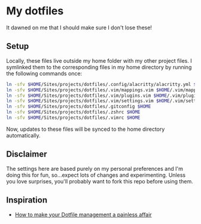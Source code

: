 # My dotfiles

It dawned on me that I should make sure I don't lose these!

## Setup

Locally, these files live outside my home folder with my other project files. I symlinked them to the corresponding files in my home directory by running the following commands once:

```sh
ln -sfv $HOME/Sites/projects/dotfiles/.config/alacritty/alacritty.yml $HOME/.config/alacritty/alacritty.yml
ln -sfv $HOME/Sites/projects/dotfiles/.vim/mappings.vim $HOME/.vim/mappings.vim
ln -sfv $HOME/Sites/projects/dotfiles/.vim/plugins.vim $HOME/.vim/plugins.vim
ln -sfv $HOME/Sites/projects/dotfiles/.vim/settings.vim $HOME/.vim/settings.vim
ln -sfv $HOME/Sites/projects/dotfiles/.gitconfig $HOME
ln -sfv $HOME/Sites/projects/dotfiles/.zshrc $HOME
ln -sfv $HOME/Sites/projects/dotfiles/.vimrc $HOME
```

Now, updates to these files will be synced to the home directory automatically.

## Disclaimer

The settings here are based purely on my personal preferences and I'm doing this for fun, so...expect lots of changes and experimenting. Unless you love surprises, you'll probably want to fork this repo before using them.

## Inspiration

- [How to make your Dotfile management a painless affair](https://www.freecodecamp.org/news/dive-into-dotfiles-part-2-6321b4a73608/)
